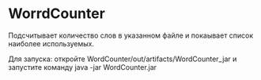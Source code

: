 # WorrdCounter

Подсчитывает количество слов в указанном файле и покаывает список наиболее используемых.

Для запуска: откройте WordCounter/out/artifacts/WordCounter_jar и запустите команду 
java -jar WordCounter.jar 
